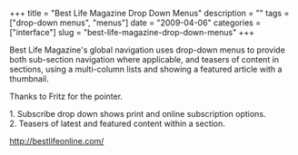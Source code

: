 +++
title = "Best Life Magazine Drop Down Menus"
description = ""
tags = ["drop-down menus", "menus"]
date = "2009-04-06"
categories = ["interface"]
slug = "best-life-magazine-drop-down-menus"
+++


<p>Best Life Magazine's global navigation uses drop-down menus to provide both sub-section navigation where applicable, and teasers of content in sections, using a multi-column lists and showing a featured article with a thumbnail. </p>
<p>Thanks to Fritz for the pointer.</p>
<div id="screens-full" class="clear"><div class="caption">1. Subscribe drop down shows print and online subscription options.</div><div class="fullimg clear"><a href="/media/interface/bestlife-dropdowns-1.png" class="group" rel="group" title="1. Subscribe drop down shows print and online subscription options."><img src="/media/interface/bestlife-dropdowns-1.png" alt="" class="img-responsive"></a></div></div><div id="screens-full" class="clear"><div class="caption">2. Teasers of latest and featured content within a section.</div><div class="fullimg clear"><a href="/media/interface/bestlife-dropdowns-2.png" class="group" rel="group" title="2. Teasers of latest and featured content within a section."><img src="/media/interface/bestlife-dropdowns-2.png" alt="" class="img-responsive"></a></div></div>        
<p><a href="http://bestlifeonline.com/">http://bestlifeonline.com/</a></p>

